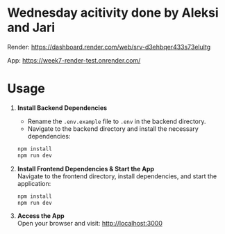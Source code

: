 # Wednesday acitivity done by Aleksi and Jari

Render: https://dashboard.render.com/web/srv-d3ehbqer433s73elultg

App: https://week7-render-test.onrender.com/

# Usage

 
1. **Install Backend Dependencies**  
   
   - Rename the `.env.example` file to `.env` in the backend directory.
   - Navigate to the backend directory and install the necessary dependencies:
   ```sh
   npm install
   npm run dev
   ```

2. **Install Frontend Dependencies & Start the App**  
   Navigate to the frontend directory, install dependencies, and start the application:
   ```sh
   npm install
   npm run dev
   ```

4. **Access the App**  
   Open your browser and visit: [http://localhost:3000](http://localhost:3000)
